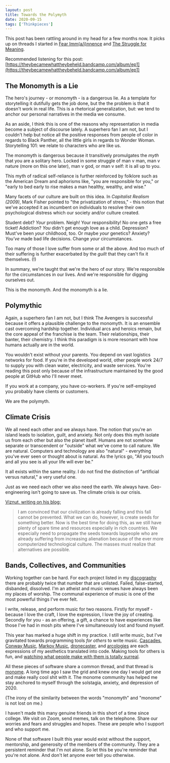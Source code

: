 ```yaml
---
layout: post
title: Towards the Polymyth
date: 2020-09-15
tags: ['Thinkpieces']
---
```

This post has been rattling around in my head for a few months now. It picks up on threads I started in [Fear Imm(a/i)nnence](/2019/03/03/fear-immainence/) and [The Struggle for Meaning](/2020/04/19/the-struggle-for-meaning/).
<!--x-->

Recommended listening for this post: [https://theybecamewhattheybeheld.bandcamp.com/album/ep1](https://theybecamewhattheybeheld.bandcamp.com/album/ep1)

## The Monomyth is a Lie

The hero's journey - or monomyth - is a dangerous lie. As a template for storytelling it dutifully gets the job done, but the the problem is that it doesn't work in real life. This is a rhetorical generalization, but: we tend to anchor our personal narratives in the media we consume.

As an aside, I think this is one of the reasons why representation in media become a subject of discourse lately. A superhero fan I am not, but I couldn't help but notice all the positive responses from people of color in regards to Black Panther, all the little girls in regards to Wonder Woman. Storytelling 101: we relate to characters who are like us.

The monomyth is dangerous because it transitively promulgates the _myth_ that you are a solitary hero. Locked in some struggle of man v man, man v nature (more on this one later), man v god, or man v self: it is all up to you.

This myth of radical self-reliance is further reinforced by folklore such as the American Dream and aphorisms like, "you are responsible for you," or "early to bed early to rise makes a man healthy, wealthy, and wise."

Many facets of our culture are built on this idea. In _Capitalist Realism (2009)_, Mark Fisher pointed to "the privatization of stress," - this notion that we've accepted it as incumbent on individuals to resolve their own psychological distress which our society and/or culture created.

Student debt? _Your_ problem. Neigh! Your responsibility! No one gets a free ticket! Addiction? _You_ didn't get enough love as a child. Depression? Must've been _your_ childhood, too. Or maybe _your_ genetics? Anxiety? _You've_ made bad life decisions. Change _your_ circumstances.

Too many of those I love suffer from some or all the above. And too much of their suffering is further exacerbated by the _guilt_ that they can't fix it themselves. (!)

In summary, we're taught that we're the hero of our story. We're responsible for the circumstances in our lives. And we're responsible for digging ourselves out.

This is the monomyth. And the monomyth is a lie.

## Polymythic

Again, a superhero fan I am not, but I think The Avengers is successful because it offers a plausible challenge to the monomyth. It is an ensemble cast overcoming hardship together. Individual arcs and heroics remain, but the core appeal of the franchise is the team. Their relationships, their banter, their chemistry. I think this paradigm is is more resonant with how humans actually are in the world.

You wouldn't exist without your parents. You depend on vast logistics networks for food. If you're in the developed world, other people work 24/7 to supply you with clean water, electricity, and waste services.  You're reading this post only because of the infrastructure maintained by the good people at GitHub who I'll never meet. 

If you work at a company, you have co-workers. If you're self-employed you probably have clients or customers.

We are the polymyth.

## Climate Crisis

We all need each other and we always have. The notion that you're an island leads to isolation, guilt, and anxiety. Not only does this myth isolate us from each other but also the planet itself. Humans are not somehow separate or transcendent or "outside" what we've come to call nature. We are natural. Computers and technology are also "natural" - everything you've ever seen or thought about is natural. As the lyrics go, "All you touch and all you see is all your life will ever be."

It all exists within the same reality. I do not find the distinction of "artificial versus natural," a very useful one.

Just as we need each other we also need the earth. We always have. Geo-engineering isn't going to save us. The climate crisis is our crisis.

[Viznut, writing on his blog:](http://viznut.fi/texts-en/resource_leak_bug_of_our_civilization.html)

> I am convinced that our civilization is already falling and this fall cannot be prevented. What we can do, however, is create seeds for something better. Now is the best time for doing this, as we still have plenty of spare time and resources especially in rich countries. We especially need to propagate the seeds towards laypeople who are already suffering from increasing alienation because of the ever more computerized technological culture. The masses must realize that alternatives are possible.

## Bands, Collectives, and Communities

Working together can be hard. For each project listed in my [discography](/discography/) there are probably twice that number that are unlisted. Failed, false-started, disbanded, dissolved. I'm an atheist and music venues have always been my places of worship. The communal experience of music is one of the most powerful things I've ever felt.

I write, release, and perform music for two reasons. Firstly for myself - because I love the craft, I love the expression, I love the joy of creating. Secondly for you - as an offering, a gift, a chance to have experiences like those I've had in mosh pits where I've simultaneously lost and found myself.

This year has marked a huge shift in my practice. I still write music, but I've gravitated towards programming tools _for others_ to write music. 
[Cascades](http://l.llllllll.co/cascades), [Conway Music](http://l.llllllll.co/conway), [Markov Music](http://l.llllllll.co/markov), [dronecaster](http://l.llllllll.co/dronecaster), and [arcologies](http://l.llllllll.co/arcologies) are each expressions of my aesthetics translated into code. Making tools for others is fun, and [watching what people make with them is totally surreal](https://tyleretters.github.io/arcologies-docs/gallery).

All these pieces of software share a common thread, and that thread is [monome](https://monome.org). A long time ago I saw the grid and knew one day I would get one and make really cool shit with it. The monome community has helped me stay anchored to myself through the solstagia, anxiety, and depression of 2020.

(The irony of the similarity between the words "monomyth" and "monome" is not lost on me.)

I haven't made this many genuine friends in this short of a time since college. We visit on Zoom, send memes, talk on the telephone. Share our worries and fears and struggles and hopes. These are people who I support and who support me.

None of that software I built this year would exist without the support, mentorship, and generosity of the members of the community. They are a persistent reminder that I'm not alone. So let this be you're reminder that you're not alone. And don't let anyone ever tell you otherwise.

